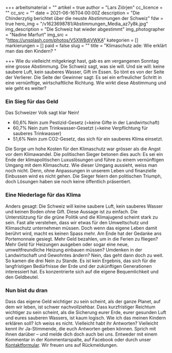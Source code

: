 +++
arbeitsmaterial = ""
artikel = true
author = "Lars Ziörjen"
cc_licence = ""
cc_src = ""
date = 2021-06-16T04:00:00Z
description = "Die Chinderzytig berichtet über die neuste Abstimmungen der Schweiz"
fdw = true
hero_img = "/v1623698781/Abstimmungen_Media_az7y8k.jpg"
img_description = "Die Schweiz hat wieder abgestimmt"
img_photographer = "Nadine Marfurt"
img_src = "https://unsplash.com/photos/V5XWBdjVWKA"
kategorien = []
markierungen = []
paid = false
slug = ""
title = "Klimaschutz ade: Wie erklärt man das den Kindern? "

+++
Wie du vielleicht mitgekriegt hast, gab es am vergangenen Sonntag eine grosse Abstimmung. Die Schweiz sagt, was sie will. Und sie will: keine saubere Luft, kein sauberes Wasser, Gift im Essen. So tönt es von der Seite der Verlierer. Die Seite der Gewinner sagt: Es sei ein erfreulicher Schritt in eine vernünftige, wirtschaftliche Richtung. Wie wirkt diese Abstimmung und wie geht es weiter?

### Ein Sieg für das Geld

Das Schweizer Volk sagt klar Nein!

* 60,6% Nein zum Pestizid-Gesetz (=keine Gifte in der Landwirtschaft)
* 60,7% Nein zum Trinkwasser-Gesetzt (=keine Verpflichtung für sauberes Trinkwasser)
* 51,6% Nein zum CO2-Gesetz, das sich für ein sauberes Klima einsetzt.

Die Sorge um hohe Kosten für den Klimaschutz war grösser als die Angst vor dem Klimawandel. Die politischen Sieger betonen dies auch: Es sei ein Ende der klimapolitischen Luxuslösungen und führe zu einem vernünftigen Umgang mit dem Klimaschutz. Wie dieser Umgang aussieht, weiss man noch nicht. Denn, ohne Anpassungen in unserem Leben und finanzielle Einbussen wird es nicht gehen. Die Sieger feiern den politischen Triumph, doch Lösungen haben sie noch keine öffentlich präsentiert.

### Eine Niederlage für das Klima

Anders gesagt: Die Schweiz will keine saubere Luft, kein sauberes Wasser und keinen Boden ohne Gift. Diese Aussage ist zu einfach. Die Unterstützung für die grüne Politik und die Klimajugend scheint stark zu sein. Fast alle verstehen, dass wir etwas für den Umweltschutz und Klimaschutz unternehmen müssen. Doch wenn das eigene Leben damit berührt wird, macht es keinen Spass mehr. Am Ende hat der Gedanke ans Portemonnaie gesiegt. Mehr Geld bezahlen, um in die Ferien zu fliegen? Mehr Geld für Heizungen ausgeben oder sogar eine neue, umweltfreundliche Heizung einbauen müssen? Umdenken in der Landwirtschaft und Gewohntes ändern? Nein, das geht dann doch zu weit. So kamen die drei Nein zu Stande. Es ist kein Ergebnis, das sich für die langfristigen Bedürfnisse der Erde und der zukünftigen Generationen interessiert hat. Es konzentrierte sich auf die eigene Bequemlichkeit und den Geldbeutel.

### Nun bist du dran

Dass das eigene Geld wichtiger zu sein scheint, als der ganze Planet, auf dem wir leben, ist schwer nachvollziehbar. Dass kurzfristiger Reichtum wichtiger zu sein scheint, als die Sicherung eurer Erde, eurer gesunden Luft und eures sauberen Wassers, ist kaum logisch. Wie ich das meinen Kindern erklären soll? Ich weiss es nicht. Vielleicht habt ihr Antworten? Vielleicht kennt ihr Ja-Stimmende, die euch Antworten geben können. Sprich mit ihnen darüber – und melde dich doch auch bei uns. Entweder mit einem Kommentar in der Kommentarspalte, auf Facebook oder durch unser [Kontaktformular](https://www.chinderzytig.ch/kontakt/). Wir freuen uns auf Rückmeldungen.